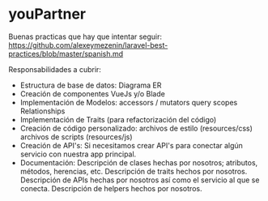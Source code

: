# youPartner

Buenas practicas que hay que intentar seguir:
https://github.com/alexeymezenin/laravel-best-practices/blob/master/spanish.md

Responsabilidades a cubrir:
- Estructura de base de datos:
  Diagrama ER
- Creación de componentes VueJs y/o Blade
- Implementación de Modelos:
  accessors / mutators
  query scopes
  Relationships
- Implementación de Traits (para refactorización del código)
- Creación de código personalizado:
  archivos de estilo (resources/css)
  archivos de scripts (resources/js)
- Creación de API's:
  Si necesitamos crear API's para conectar algún servicio con nuestra app principal. 
- Documentación:
  Descripción de clases hechas por nosotros; atributos, métodos, herencias, etc.
  Descripción de traits hechos por nosotros.
  Descripción de APIs hechas por nosotros así como el servicio al que se conecta.
  Descripción de helpers hechos por nosotros.

